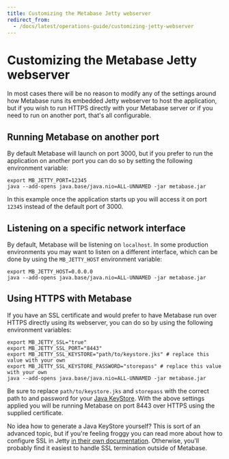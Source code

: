 ```yaml
---
title: Customizing the Metabase Jetty webserver
redirect_from:
  - /docs/latest/operations-guide/customizing-jetty-webserver
---
```


# Customizing the Metabase Jetty webserver

In most cases there will be no reason to modify any of the settings around how Metabase runs its embedded Jetty webserver to host the application, but if you wish to run HTTPS directly with your Metabase server or if you need to run on another port, that's all configurable.

## Running Metabase on another port

By default Metabase will launch on port 3000, but if you prefer to run the application on another port you can do so by setting the following environment variable:

    export MB_JETTY_PORT=12345
    java --add-opens java.base/java.nio=ALL-UNNAMED -jar metabase.jar

In this example once the application starts up you will access it on port `12345` instead of the default port of 3000.

## Listening on a specific network interface

By default, Metabase will be listening on `localhost`. In some production environments you may want to listen on a different interface, which can be done by using the `MB_JETTY_HOST` environment variable:

    export MB_JETTY_HOST=0.0.0.0
    java --add-opens java.base/java.nio=ALL-UNNAMED -jar metabase.jar

## Using HTTPS with Metabase

If you have an SSL certificate and would prefer to have Metabase run over HTTPS directly using its webserver, you can do so by using the following environment variables:

    export MB_JETTY_SSL="true"
    export MB_JETTY_SSL_PORT="8443"
    export MB_JETTY_SSL_KEYSTORE="path/to/keystore.jks" # replace this value with your own
    export MB_JETTY_SSL_KEYSTORE_PASSWORD="storepass" # replace this value with your own
    java --add-opens java.base/java.nio=ALL-UNNAMED -jar metabase.jar

Be sure to replace `path/to/keystore.jks` and `storepass` with the correct path to and password for your [Java KeyStore](https://www.digitalocean.com/community/tutorials/java-keytool-essentials-working-with-java-keystores). With the above settings applied you will be running Metabase on port 8443 over HTTPS using the supplied certificate.

No idea how to generate a Java KeyStore yourself? This is sort of an advanced topic, but if you're feeling froggy you can read more about how to configure SSL in Jetty [in their own documentation](https://jetty.org/docs/jetty/12/operations-guide/keystore/index.html). Otherwise, you'll probably find it easiest to handle SSL termination outside of Metabase.
